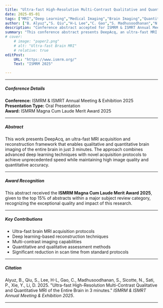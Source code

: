 ```yaml
---
title: "Ultra-fast High-Resolution Multi-Contrast Qualitative and Quantitative MRI of the Entire Brain in 3 minutes" 
date: 2025-05-01
tags: ["MRI","Deep Learning","Medical Imaging","Brain Imaging","Quantitative MRI","ISMRM"]
author: ["B. Alyuz","S. Qiu","H-L Lee","C. Gao","S. Madhusoodhanan","N. Sicotte","P. Sati","Y. Xie","D. Li"]
description: "Conference abstract accepted for ISMRM & ISMRT Annual Meeting & Exhibition 2025 with Magna Cum Laude Merit Award." 
summary: "This conference abstract presents DeepAcq, an ultra-fast MRI acquisition and reconstruction framework enabling brain imaging in 3 minutes." 
# cover:
    # image: "paper2.png"
    # alt: "Ultra-fast Brain MRI"
    # relative: true
editPost:
    URL: "https://www.ismrm.org/"
    Text: "ISMRM 2025"

---
```


---

##### Conference Details

**Conference:** ISMRM & ISMRT Annual Meeting & Exhibition 2025  
**Presentation Type:** Oral Presentation  
**Award:** ISMRM Magna Cum Laude Merit Award 2025

---

##### Abstract

This work presents DeepAcq, an ultra-fast MRI acquisition and reconstruction framework that enables qualitative and quantitative brain imaging of the entire brain in just 3 minutes. The approach combines advanced deep learning techniques with novel acquisition protocols to achieve unprecedented speed while maintaining high image quality and quantitative accuracy.

---

##### Award Recognition

This abstract received the **ISMRM Magna Cum Laude Merit Award 2025**, given to the top 15% of abstracts within a major subject review category, recognizing the exceptional quality and impact of this research.

---

##### Key Contributions

- Ultra-fast brain MRI acquisition protocols
- Deep learning-based reconstruction techniques  
- Multi-contrast imaging capabilities
- Quantitative and qualitative assessment methods
- Significant reduction in scan time from standard protocols

---

##### Citation

Alyuz, B., Qiu, S., Lee, H-L, Gao, C., Madhusoodhanan, S., Sicotte, N., Sati, P., Xie, Y., Li, D. 2025. "Ultra-fast High-Resolution Multi-Contrast Qualitative and Quantitative MRI of the Entire Brain in 3 minutes." *ISMRM & ISMRT Annual Meeting & Exhibition 2025*.

---